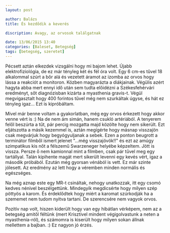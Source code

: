 ```yaml
---
layout: post

author: Balázs
title: És kezdődik a keverés

discription: Avagy, az orvosok találgatnak

date: 13/06/2015 13:40
categories: [Baleset, Betegség]
tags: [betegség, szeretet]
---
```

Pécsett aztán elkezdek vizsgálni hogy mi bajom lehet. Újabb elektrofiziológia, de ez már tényleg két és fél óra volt. Egy 6 cm-es tűvel 18 alkalommal szúrt a bőr alá és vezetett áramot az izomba az orvos hogy lássa a reakciót a monitoron. Közben magyarázta a diákjainak. Végülis azért hagyta abba mert ennyi idő után sem tudta előidézni a Székesfehérvári eredményt, sőt diagnózisban kizárta a myasthenia gravis-t. Végül megvigasztalt hogy 400 forintos tűvel még nem szurkáltak úgyse, és hát ez tényleg igaz... Ezt is kipróbáltam.

Mivel már benne voltam a gyakorlatban, még egy orvos érkezett hogy akkor venne vért is :) Na de nem ám simán, hanem csukló artériából. A tenyerem felől beszúrta a tűt, pár percig mozgatta majd közölte hogy nem sikerült. Ezt eljátszotta a másik kezemmel is, aztán megígérte hogy másnap visszajön csak megvárjuk hogy begyógyuljanak a sebek.
Ezen a ponton beugrott a terminátor filmből ismert jelenet "...még visszajövök!!" és ezt az amúgy szimpatikus kis nőt a félszemű Swarzeneger helyébe képzeltem. Jött is vissza. Persze ő nem kamionnal mint a filmben, csak pár tűvel meg egy tartállyal. Talán kipihente magát mert sikerült levenni egy kevés vért, igaz a második próbából. Ezután még gyorsan vénából is vett. Ez már szinte jólesett. Az eredmény az lett hogy a véremben minden normális és egészséges.

Na még aznap este egy MR-t csináltak, nehogy unatkozzak, itt egy csomó kedves nénivel beszélgettünk. Mindegyik megdicsérte hogy milyen szép pöttyös a karom. És érdeklődtek hogy miért a karomat szúrkodják ha a szememet nem tudom nyitva tartani. De szerencsére nem vagyok orvos.

Pozitív nap volt, hiszen kiderült hogy van egy hibátlan vérképem, nem az a betegség amitől féltünk (mert Krisztivel mindent végigolvastunk a neten a myasthenia-ról), és számomra is kiserült hogy milyen sokan állnak mellettem a bajban. :)
Ez nagyon jó érzés.